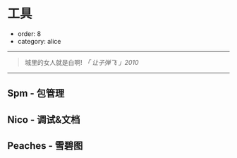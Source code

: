 # 工具

- order: 8
- category: alice

---

> 城里的女人就是白啊! *「 让子弹飞 」2010*

---

## Spm - 包管理

## Nico - 调试&文档

## Peaches - 雪碧图

